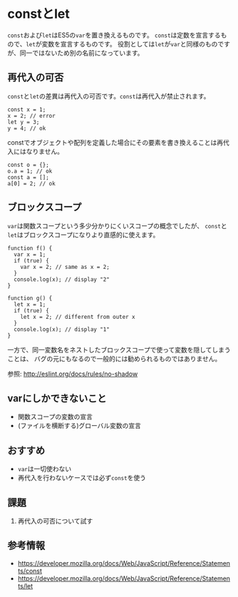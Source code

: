 # constとlet

`const`および`let`はES5の`var`を置き換えるものです。
`const`は定数を宣言するもので、`let`が変数を宣言するものです。
役割としては`let`が`var`と同様のものですが、同一ではないため別の名前になっています。

## 再代入の可否

`const`と`let`の差異は再代入の可否です。`const`は再代入が禁止されます。

```
const x = 1;
x = 2; // error
let y = 3;
y = 4; // ok
```

constでオブジェクトや配列を定義した場合にその要素を書き換えることは再代入にはなりません。

```
const o = {};
o.a = 1; // ok
const a = [];
a[0] = 2; // ok
```

## ブロックスコープ

`var`は関数スコープという多少分かりにくいスコープの概念でしたが、
`const`と`let`はブロックスコープになりより直感的に使えます。

```
function f() {
  var x = 1;
  if (true) {
    var x = 2; // same as x = 2;
  }
  console.log(x); // display "2"
}

function g() {
  let x = 1;
  if (true) {
    let x = 2; // different from outer x
  }
  console.log(x); // display "1"
}
```

一方で、同一変数名をネストしたブロックスコープで使って変数を隠してしまうことは、
バグの元にもなるので一般的には勧められるものではありません。

参照: http://eslint.org/docs/rules/no-shadow

## varにしかできないこと

- 関数スコープの変数の宣言
- (ファイルを横断する)グローバル変数の宣言

## おすすめ

- `var`は一切使わない
- 再代入を行わないケースでは必ず`const`を使う

## 課題

1. 再代入の可否について試す

## 参考情報

- https://developer.mozilla.org/docs/Web/JavaScript/Reference/Statements/const
- https://developer.mozilla.org/docs/Web/JavaScript/Reference/Statements/let
